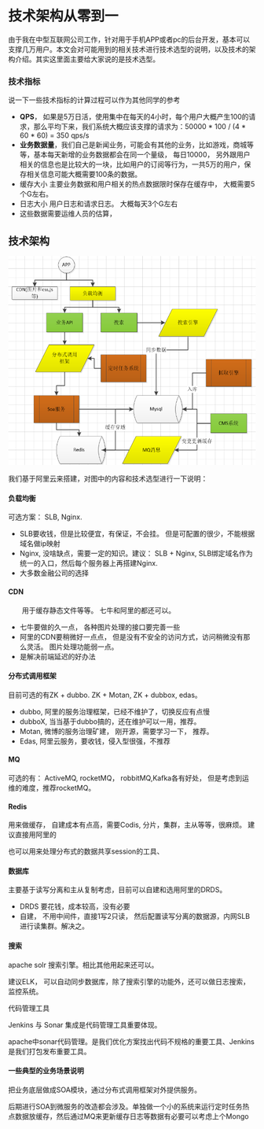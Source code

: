 # 技术架构从零到一



由于我在中型互联网公司工作，针对用于手机APP或者pc的后台开发，基本可以支撑几万用户。本文会对可能用到的相关技术进行技术选型的说明，以及技术的架构介绍。其实这里面主要给大家说的是技术选型。

### 技术指标

说一下一些技术指标的计算过程可以作为其他同学的参考

- **QPS**， 如果是5万日活，使用集中在每天的4小时，每个用户大概产生100的请求，那么平均下来，我们系统大概应该支撑的请求为：50000 * 100 / (4 * 60 * 60) = 350 qps/s
- **业务数据量**，我们自己是新闻业务，可能会有其他的业务，比如游戏，商城等等，基本每天新增的业务数据都会在同一个量级， 每日10000， 另外跟用户相关的信息也是比较大的一块，比如用户的订阅等行为，一共5万的用户，保存相关信息可能大概需要100条的数据。
- 缓存大小 主要业务数据和用户相关的热点数据限时保存在缓存中， 大概需要5个G左右。
- 日志大小 用户日志和请求日志。 大概每天3个G左右
- 这些数据需要运维人员的估算，

## 技术架构

![img](imgs/arch1.png)

 

我们基于阿里云来搭建，对图中的内容和技术选型进行一下说明：

#### 负载均衡

可选方案： SLB, Nginx.

- SLB要收钱，但是比较便宜，有保证，不会挂。 但是可配置的很少，不能根据域名做ip映射
- Nginx, 没啥缺点，需要一定的知识。建议： SLB + Nginx, SLB绑定域名作为统一的入口，然后每个服务器上再搭建Nginx.
- 大多数金融公司的选择

#### CDN

　　用于缓存静态文件等等。 七牛和阿里的都还可以。

- 七牛要做的久一点， 各种图片处理的接口要完善一些
- 阿里的CDN要稍微好一点点， 但是没有不安全的访问方式，访问稍微没有那么灵活。 图片处理功能弱一点。
- 是解决前端延迟的好办法

#### 分布式调用框架

目前可选的有ZK + dubbo. ZK + Motan, ZK + dubbox, edas。

- dubbo, 阿里的服务治理框架，已经不维护了，切换反应有点慢
- dubboX, 当当基于dubbo搞的，还在维护可以一用，推荐。
- Motan, 微博的服务治理矿建， 刚开源，需要学习一下， 推荐。
- Edas, 阿里云服务，要收钱，侵入型很强，不推荐

#### MQ

可选的有： ActiveMQ, rocketMQ， robbitMQ,Kafka各有好处， 但是考虑到运维的难度，推荐rocketMQ。

#### Redis

用来做缓存， 自建成本有点高，需要Codis, 分片，集群，主从等等，很麻烦。 建议直接用阿里的

也可以用来处理分布式的数据共享session的工具、

#### 数据库

主要基于读写分离和主从复制考虑，目前可以自建和选用阿里的DRDS。

- DRDS 要花钱，成本较高，没有必要
- 自建， 不用中间件，直接1写2只读， 然后配置读写分离的数据源，内网SLB进行读集群。解决之。

#### 搜索

apache solr 搜索引擎。相比其他用起来还可以。

建议ELK， 可以自动同步数据库，除了搜索引擎的功能外，还可以做日志搜索，监控系统。

 

代码管理工具

Jenkins 与 Sonar 集成是代码管理工具重要体现。

apache中sonar代码管理。是我们优化方案找出代码不规格的重要工具、Jenkins是我们打包发布重要工具。

#### 一些典型的业务场景说明

把业务底层做成SOA模块，通过分布式调用框架对外提供服务。

后期进行SOA到微服务的改造都会涉及。单独做一个小的系统来运行定时任务热点数据放缓存，然后通过MQ来更新缓存日志等数据有必要可以考虑上个Mongo

 
